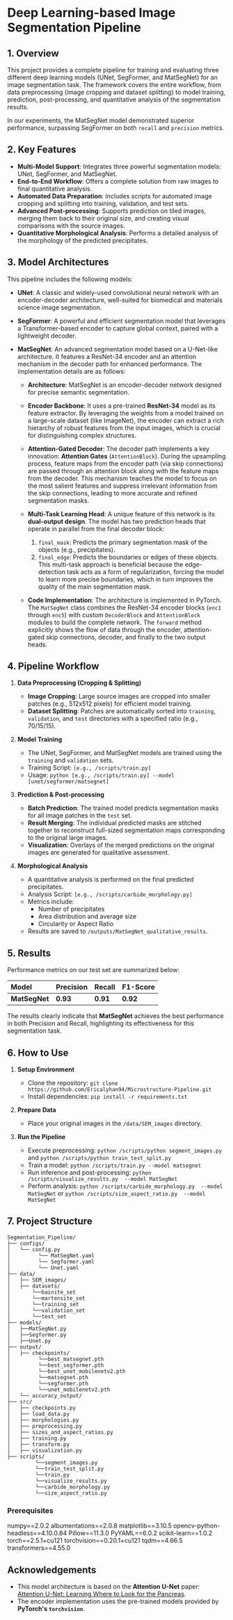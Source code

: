 # Deep Learning-based Image Segmentation Pipeline

## 1. Overview

This project provides a complete pipeline for training and evaluating three different deep learning models (UNet, SegFormer, and MatSegNet) for an image segmentation task. The framework covers the entire workflow, from data preprocessing (image cropping and dataset splitting) to model training, prediction, post-processing, and quantitative analysis of the segmentation results.

In our experiments, the MatSegNet model demonstrated superior performance, surpassing SegFormer on both `recall` and `precision` metrics.

## 2. Key Features

*   **Multi-Model Support**: Integrates three powerful segmentation models: UNet, SegFormer, and MatSegNet.
*   **End-to-End Workflow**: Offers a complete solution from raw images to final quantitative analysis.
*   **Automated Data Preparation**: Includes scripts for automated image cropping and splitting into training, validation, and test sets.
*   **Advanced Post-processing**: Supports prediction on tiled images, merging them back to their original size, and creating visual comparisons with the source images.
*   **Quantitative Morphological Analysis**: Performs a detailed analysis of the morphology of the predicted precipitates.

## 3. Model Architectures

This pipeline includes the following models:

*   **UNet**: A classic and widely-used convolutional neural network with an encoder-decoder architecture, well-suited for biomedical and materials science image segmentation.

*   **SegFormer**: A powerful and efficient segmentation model that leverages a Transformer-based encoder to capture global context, paired with a lightweight decoder.

*   **MatSegNet**: An advanced segmentation model based on a U-Net-like architecture. It features a ResNet-34 encoder and an attention mechanism in the decoder path for enhanced performance. The implementation details are as follows:

    *   **Architecture**: MatSegNet is an encoder-decoder network designed for precise semantic segmentation.

    *   **Encoder Backbone**: It uses a pre-trained **ResNet-34** model as its feature extractor. By leveraging the weights from a model trained on a large-scale dataset (like ImageNet), the encoder can extract a rich hierarchy of robust features from the input images, which is crucial for distinguishing complex structures.

    *   **Attention-Gated Decoder**: The decoder path implements a key innovation: **Attention Gates** (`AttentionBlock`). During the upsampling process, feature maps from the encoder path (via skip connections) are passed through an attention block along with the feature maps from the decoder. This mechanism teaches the model to focus on the most salient features and suppress irrelevant information from the skip connections, leading to more accurate and refined segmentation masks.

    *   **Multi-Task Learning Head**: A unique feature of this network is its **dual-output design**. The model has two prediction heads that operate in parallel from the final decoder block:
        1.  `final_mask`: Predicts the primary segmentation mask of the objects (e.g., precipitates).
        2.  `final_edge`: Predicts the boundaries or edges of these objects.
        This multi-task approach is beneficial because the edge-detection task acts as a form of regularization, forcing the model to learn more precise boundaries, which in turn improves the quality of the main segmentation mask.

    *   **Code Implementation**: The architecture is implemented in PyTorch. The `MatSegNet` class combines the ResNet-34 encoder blocks (`enc1` through `enc5`) with custom `DecoderBlock` and `AttentionBlock` modules to build the complete network. The `forward` method explicitly shows the flow of data through the encoder, attention-gated skip connections, decoder, and finally to the two output heads.

## 4. Pipeline Workflow


1.  **Data Preprocessing (Cropping & Splitting)**
    *   **Image Cropping**: Large source images are cropped into smaller patches (e.g., 512x512 pixels) for efficient model training.
    *   **Dataset Splitting**: Patches are automatically sorted into `training`, `validation`, and `test` directories with a specified ratio (e.g., 70/15/15).

2.  **Model Training**
    *   The UNet, SegFormer, and MatSegNet models are trained using the `training` and `validation` sets.
    *   Training Script: `[e.g., /scripts/train.py]`
    *   Usage: `python [e.g., /scripts/train.py] --model [unet/segformer/matsegnet]`

3.  **Prediction & Post-processing**
    *   **Batch Prediction**: The trained model predicts segmentation masks for all image patches in the `test` set.
    *   **Result Merging**: The individual predicted masks are stitched together to reconstruct full-sized segmentation maps corresponding to the original large images.
    *   **Visualization**: Overlays of the merged predictions on the original images are generated for qualitative assessment.

4.  **Morphological Analysis**
    *   A quantitative analysis is performed on the final predicted precipitates.
    *   Analysis Script: `[e.g., /scripts/carbide_morphology.py]`
    *   Metrics include:
        *   Number of precipitates
        *   Area distribution and average size
        *   Circularity or Aspect Ratio
    *   Results are saved to `/outputs/MatSegNet_qualitative_results`.

## 5. Results

Performance metrics on our test set are summarized below:

| Model | Precision | Recall | F1-Score |
| :--- | :--- | :--- | :--- |
| **MatSegNet**| **0.93** | **0.91** | **0.92** |

The results clearly indicate that **MatSegNet** achieves the best performance in both Precision and Recall, highlighting its effectiveness for this segmentation task.

## 6. How to Use

1.  **Setup Environment**
    *   Clone the repository: `git clone https://github.com/Ericalyhan94/Microstructure-Pipeline.git`
    *   Install dependencies: `pip install -r requirements.txt`

2.  **Prepare Data**
    *   Place your original images in the `/data/SEM_images` directory.

3.  **Run the Pipeline**
    *   Execute preprocessing: `python /scripts/python segment_images.py` and `python /scripts/python train_test_split.py`
    *   Train a model: `python /scripts/train.py --model matsegnet`
    *   Run inference and post-processing: `python /scripts/visualize_results.py  --model MatSegNet`
    *   Perform analysis: `python /scripts/carbide_morphology.py  --model MatSegNet` or `python /scripts/size_aspect_ratio.py  --model MatSegNet`

## 7. Project Structure

```
Segmentation_Pipeline/
├── configs/                 
│   └── config.py
│         └── MatSegNet.yaml
│         └── Segformer.yaml
│         └── Unet.yaml
├── data/                     
│   ├── SEM_images/           
│   ├── datasets/              
│  		└──bainite_set
│		└──martensite_set
│		└──training_set
│		└──validation_set
│		└──test_set
├── models/   
│   ├──MatSegNet.py
│   ├──Segformer.py
│   ├──Unet.py
├── output/                  
│   ├── checkpoints/
│         └──best_matsegnet.pth
│         └──best_segformer.pth
│         └──best_unet_mobilenetv2.pth
│         └──matsegnet.pth
│         └──segformer.pth
│         └──unet_mobilenetv2.pth
│   └── accuracy_output/     
├── src/            
│   ├── checkpoints.py
│   ├── load_data.py
│   ├── morphologies.py
│   ├── preprocessing.py
│   ├── sizes_and_aspect_ratios.py
│   ├── training.py
│   ├── transform.py
│   ├── visualization.py
├── scripts/
         └──segment_images.py
         └──train_test_split.py
         └──train.py
         └──visualize_results.py
         └──carbide_morphology.py
         └──size_aspect_ratio.py

```


### Prerequisites

numpy==2.0.2
albumentations==2.0.8
matplotlib==3.10.5
opencv-python-headless==4.10.0.84
Pillow==11.3.0
PyYAML==6.0.2
scikit-learn==1.0.2
torch==2.5.1+cu121
torchvision==0.20.1+cu121
tqdm==4.66.5
transformers==4.55.0


## Acknowledgements

-   This model architecture is based on the **Attention U-Net** paper: [Attention U-Net: Learning Where to Look for the Pancreas](https://arxiv.org/abs/1804.03999).
-   The encoder implementation uses the pre-trained models provided by **PyTorch's `torchvision`**.
